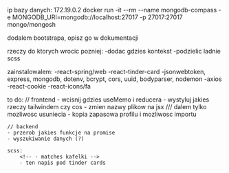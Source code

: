 ip bazy danych: 172.19.0.2
docker run -it --rm --name mongodb-compass -e MONGODB_URI=mongodb://localhost:27017 -p 27017:27017 mongo/mongosh

dodalem bootstrapa, opisz go w dokumentacji

rzeczy do ktorych wrocic pozniej:
-dodac gdzies kontekst
-podzielic ladnie scss

zainstalowalem:
-react-spring/web
-react-tinder-card
-jsonwebtoken, express, mongodb, dotenv, bcrypt, cors, uuid, bodyparser, nodemon
-axios
-react-cookie
-react-icons/fa

to do:
    // frontend
    <!-- - napraw to ze te karty z tindera uciekaja i rozszerzaja strone-->
    <!-- - napraw to ze trzeba odswiezyc strone zeby zobaczyc matches -->
    <!-- - napraw matches: dwie osoby musza siebie nawzajem dodac zeby bylo match -->
    <!-- - napraw confirm password!!! -->
    <!-- - dodaj mozliwosc edycji danych w profliu -->
    - wcisnij gdzies useMemo i reducera
    - wystyluj jakies rzeczy tailwindem czy cos
    - zmien nazwy plikow na jsx
    <!-- - dodaj mozliwosc usuniecia konta -->
    <!-- - edycja historii czatow --> /// dalem tylko mozliwosc usuniecia
    <!-- - edycja matchow -->
    - kopia zapasowa profilu i mozliwosc importu
    <!-- - wystyluj karte tindera -->

    // backend
    - przerob jakies funkcje na promise
    - wyszukiwanie danych (?)

    scss:
        <!-- - matches kafelki -->
        - ten napis pod tinder cards
